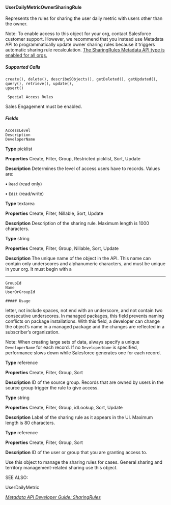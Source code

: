 #### UserDailyMetricOwnerSharingRule

Represents the rules for sharing the user daily metric with users other than the owner.

Note: To enable access to this object for your org, contact Salesforce customer support. However, we recommend that you
instead use Metadata API to programmatically update owner sharing rules because it triggers automatic sharing rule recalculation.
[The SharingRules Metadata API type is enabled for all orgs.](https://developer.salesforce.com/docs/atlas.en-us.254.0.api_meta.meta/api_meta/meta_sharingrules.htm)

##### Supported Calls
```
create(), delete(), describeSObjects(), getDeleted(), getUpdated(), query(), retrieve(), update(),
upsert()

 Special Access Rules

```
Sales Engagement must be enabled.

##### Fields

```
AccessLevel
Description
DeveloperName

```

**Type**
picklist

**Properties**
Create, Filter, Group, Restricted picklist, Sort, Update

**Description**
Determines the level of access users have to records. Values are:

**•** `Read` (read only)

**•** `Edit` (read/write)

**Type**
textarea

**Properties**
Create, Filter, Nillable, Sort, Update

**Description**
Description of the sharing rule. Maximum length is 1000 characters.

**Type**
string

**Properties**
Create, Filter, Group, Nillable, Sort, Update

**Description**
The unique name of the object in the API. This name can contain only underscores
and alphanumeric characters, and must be unique in your org. It must begin with a


-----

```
GroupId
Name
UserOrGroupId

##### Usage

```

letter, not include spaces, not end with an underscore, and not contain two
consecutive underscores. In managed packages, this field prevents naming conflicts
on package installations. With this field, a developer can change the object’s name
in a managed package and the changes are reflected in a subscriber’s organization.

Note: When creating large sets of data, always specify a unique
`DeveloperName` for each record. If no `DeveloperName` is specified,
performance slows down while Salesforce generates one for each record.

**Type**
reference

**Properties**
Create, Filter, Group, Sort

**Description**
ID of the source group. Records that are owned by users in the source group trigger
the rule to give access.

**Type**
string

**Properties**
Create, Filter, Group, idLookup, Sort, Update

**Description**
Label of the sharing rule as it appears in the UI. Maximum length is 80 characters.

**Type**
reference

**Properties**
Create, Filter, Group, Sort

**Description**
ID of the user or group that you are granting access to.


Use this object to manage the sharing rules for cases. General sharing and territory management-related sharing use this object.

SEE ALSO:

UserDailyMetric

_[Metadata API Developer Guide: SharingRules](https://developer.salesforce.com/docs/atlas.en-us.254.0.api_meta.meta/api_meta/meta_sharingrules.htm)_
